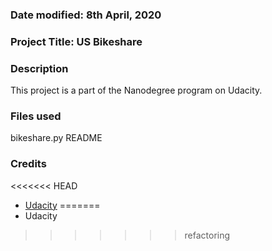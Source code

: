 ### Date modified: 8th April, 2020

### Project Title: US Bikeshare

### Description
This project is a part of the Nanodegree program on Udacity. 

### Files used
bikeshare.py
README

### Credits
<<<<<<< HEAD
- [Udacity](https://classroom.udacity.com/nanodegrees/nd104)
=======
- Udacity
>>>>>>> refactoring
